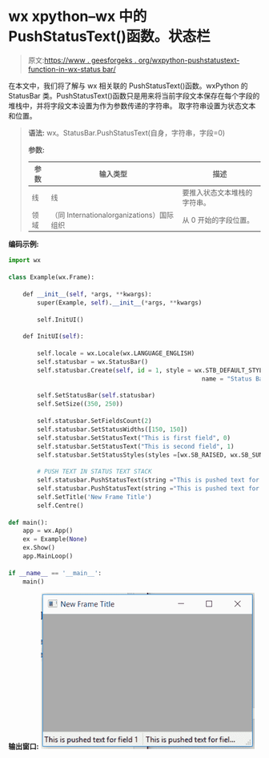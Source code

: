 # wx xpython–wx 中的 PushStatusText()函数。状态栏

> 原文:[https://www . geesforgeks . org/wxpython-pushstatustext-function-in-wx-status bar/](https://www.geeksforgeeks.org/wxpython-pushstatustext-function-in-wx-statusbar/)

在本文中，我们将了解与 wx 相关联的 PushStatusText()函数。wxPython 的 StatusBar 类。PushStatusText()函数只是用来将当前字段文本保存在每个字段的堆栈中，并将字段文本设置为作为参数传递的字符串。
取字符串设置为状态文本和位置。

> **语法:** wx。StatusBar.PushStatusText(自身，字符串，字段=0)
> 
> **参数:**
> 
> | 参数 | 输入类型 | 描述 |
> | --- | --- | --- |
> | 线 | 线 | 要推入状态文本堆栈的字符串。 |
> | 领域 | （同 Internationalorganizations）国际组织 | 从 0 开始的字段位置。 |

**编码示例:**

```py
import wx

class Example(wx.Frame):

    def __init__(self, *args, **kwargs):
        super(Example, self).__init__(*args, **kwargs)

        self.InitUI()

    def InitUI(self):

        self.locale = wx.Locale(wx.LANGUAGE_ENGLISH)
        self.statusbar = wx.StatusBar()
        self.statusbar.Create(self, id = 1, style = wx.STB_DEFAULT_STYLE,
                                                      name = "Status Bar")

        self.SetStatusBar(self.statusbar)
        self.SetSize((350, 250))

        self.statusbar.SetFieldsCount(2)
        self.statusbar.SetStatusWidths([150, 150])
        self.statusbar.SetStatusText("This is first field", 0)
        self.statusbar.SetStatusText("This is second field", 1)
        self.statusbar.SetStatusStyles(styles =[wx.SB_RAISED, wx.SB_SUNKEN])

        # PUSH TEXT IN STATUS TEXT STACK
        self.statusbar.PushStatusText(string ="This is pushed text for field 1", field = 0)
        self.statusbar.PushStatusText(string ="This is pushed text for field 2", field = 1)
        self.SetTitle('New Frame Title')
        self.Centre()

def main():
    app = wx.App()
    ex = Example(None)
    ex.Show()
    app.MainLoop()

if __name__ == '__main__':
    main()
```

**输出窗口:**
![](img/07792e417ba65245d444b0109e1b1d34.png)